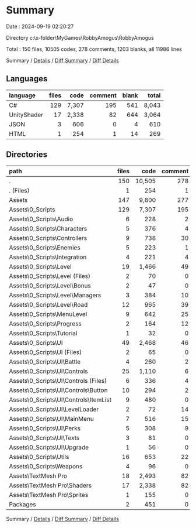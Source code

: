 # Summary

Date : 2024-09-19 02:20:27

Directory c:\\x-folder\\MyGames\\RobbyAmogus\\RobbyAmogus

Total : 150 files,  10505 codes, 278 comments, 1203 blanks, all 11986 lines

Summary / [Details](details.md) / [Diff Summary](diff.md) / [Diff Details](diff-details.md)

## Languages
| language | files | code | comment | blank | total |
| :--- | ---: | ---: | ---: | ---: | ---: |
| C# | 129 | 7,307 | 195 | 541 | 8,043 |
| UnityShader | 17 | 2,338 | 82 | 644 | 3,064 |
| JSON | 3 | 606 | 0 | 4 | 610 |
| HTML | 1 | 254 | 1 | 14 | 269 |

## Directories
| path | files | code | comment | blank | total |
| :--- | ---: | ---: | ---: | ---: | ---: |
| . | 150 | 10,505 | 278 | 1,203 | 11,986 |
| . (Files) | 1 | 254 | 1 | 14 | 269 |
| Assets | 147 | 9,800 | 277 | 1,187 | 11,264 |
| Assets\\0_Scripts | 129 | 7,307 | 195 | 541 | 8,043 |
| Assets\\0_Scripts\\Audio | 6 | 228 | 2 | 12 | 242 |
| Assets\\0_Scripts\\Characters | 5 | 376 | 4 | 28 | 408 |
| Assets\\0_Scripts\\Controllers | 9 | 738 | 30 | 124 | 892 |
| Assets\\0_Scripts\\Enemies | 5 | 223 | 1 | 44 | 268 |
| Assets\\0_Scripts\\Integration | 4 | 221 | 4 | 16 | 241 |
| Assets\\0_Scripts\\Level | 19 | 1,466 | 49 | 93 | 1,608 |
| Assets\\0_Scripts\\Level (Files) | 2 | 70 | 0 | 4 | 74 |
| Assets\\0_Scripts\\Level\\Bonus | 2 | 47 | 0 | 7 | 54 |
| Assets\\0_Scripts\\Level\\Managers | 3 | 384 | 10 | 23 | 417 |
| Assets\\0_Scripts\\Level\\Road | 12 | 965 | 39 | 59 | 1,063 |
| Assets\\0_Scripts\\MenuLevel | 9 | 642 | 25 | 22 | 689 |
| Assets\\0_Scripts\\Progress | 2 | 164 | 12 | 6 | 182 |
| Assets\\0_Scripts\\Tutorial | 1 | 32 | 0 | 2 | 34 |
| Assets\\0_Scripts\\UI | 49 | 2,468 | 46 | 117 | 2,631 |
| Assets\\0_Scripts\\UI (Files) | 2 | 65 | 0 | 5 | 70 |
| Assets\\0_Scripts\\UI\\Battle | 4 | 260 | 2 | 13 | 275 |
| Assets\\0_Scripts\\UI\\Controls | 25 | 1,110 | 6 | 62 | 1,178 |
| Assets\\0_Scripts\\UI\\Controls (Files) | 6 | 336 | 4 | 13 | 353 |
| Assets\\0_Scripts\\UI\\Controls\\Button | 10 | 294 | 2 | 28 | 324 |
| Assets\\0_Scripts\\UI\\Controls\\ItemList | 9 | 480 | 0 | 21 | 501 |
| Assets\\0_Scripts\\UI\\LevelLoader | 2 | 72 | 14 | 4 | 90 |
| Assets\\0_Scripts\\UI\\MainMenu | 7 | 516 | 15 | 15 | 546 |
| Assets\\0_Scripts\\UI\\Perks | 5 | 308 | 9 | 10 | 327 |
| Assets\\0_Scripts\\UI\\Texts | 3 | 81 | 0 | 6 | 87 |
| Assets\\0_Scripts\\UI\\Upgrade | 1 | 56 | 0 | 2 | 58 |
| Assets\\0_Scripts\\Utils | 16 | 653 | 22 | 53 | 728 |
| Assets\\0_Scripts\\Weapons | 4 | 96 | 0 | 24 | 120 |
| Assets\\TextMesh Pro | 18 | 2,493 | 82 | 646 | 3,221 |
| Assets\\TextMesh Pro\\Shaders | 17 | 2,338 | 82 | 644 | 3,064 |
| Assets\\TextMesh Pro\\Sprites | 1 | 155 | 0 | 2 | 157 |
| Packages | 2 | 451 | 0 | 2 | 453 |

Summary / [Details](details.md) / [Diff Summary](diff.md) / [Diff Details](diff-details.md)